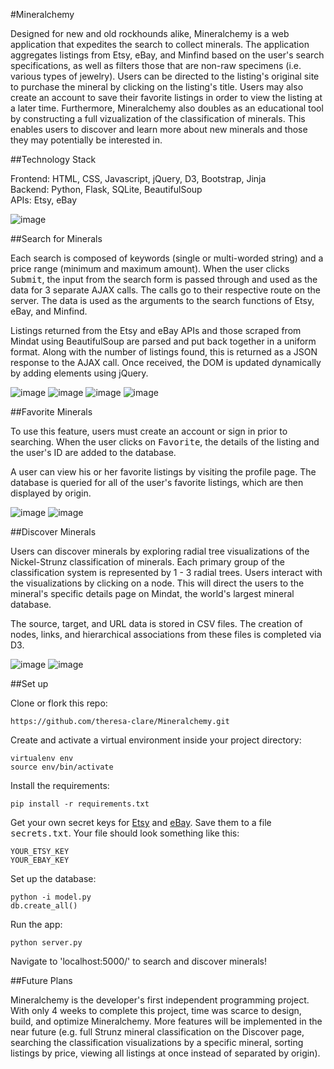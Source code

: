 #Mineralchemy

Designed for new and old rockhounds alike, Mineralchemy is a web application that expedites the search to collect minerals. The application aggregates listings from Etsy, eBay, and Minfind based on the user's search specifications, as well as filters those that are non-raw specimens (i.e. various types of jewelry). Users can be directed to the listing's original site to purchase the mineral by clicking on the listing's title. Users may also create an account to save their favorite listings in order to view the listing at a later time. Furthermore, Mineralchemy also doubles as an educational tool by constructing a full vizualization of the classification of minerals. This enables users to discover and learn more about new minerals and those they may potentially be interested in.

##Technology Stack

Frontend: HTML, CSS, Javascript, jQuery, D3, Bootstrap, Jinja<br/>
Backend: Python, Flask, SQLite, BeautifulSoup<br/>
APIs: Etsy, eBay<br/>

![image](/static/images/homepage.png)

##Search for Minerals

Each search is composed of keywords (single or multi-worded string) and a price range (minimum and maximum amount). When the user clicks <kbd>Submit</kbd>, the input from the search form is passed through and used as the data for 3 separate AJAX calls. The calls go to their respective route on the server. The data is used as the arguments to the search functions of Etsy, eBay, and Minfind. 

Listings returned from the Etsy and eBay APIs and those scraped from Mindat using BeautifulSoup are parsed and put back together in a uniform format. Along with the number of listings found, this is returned as a JSON response to the AJAX call. Once received, the DOM is updated dynamically by adding elements using jQuery.

![image](/static/images/search.png)
![image](/static/images/search_results1.png)
![image](/static/images/search_results2.png)
![image](/static/images/search_results3.png)

##Favorite Minerals

To use this feature, users must create an account or sign in prior to searching. When the user clicks on <kbd>Favorite</kbd>, the details of the listing and the user's ID are added to the database. 

A user can view his or her favorite listings by visiting the profile page. The database is queried for all of the user's favorite listings, which are then displayed by origin.

![image](/static/images/login.png)
![image](/static/images/search_results.png)

##Discover Minerals

Users can discover minerals by exploring radial tree visualizations of the Nickel-Strunz classification of minerals. Each primary group of the classification system is represented by 1 - 3 radial trees. Users interact with the visualizations by clicking on a node. This will direct the users to the mineral's specific details page on Mindat, the world's largest mineral database. 

The source, target, and URL data is stored in CSV files. The creation of nodes, links, and hierarchical associations from these files is completed via D3.

![image](/static/images/discover1.png)
![image](/static/images/discover2.png)

##Set up

Clone or flork this repo:

```
https://github.com/theresa-clare/Mineralchemy.git
```

Create and activate a virtual environment inside your project directory:

```
virtualenv env
source env/bin/activate
```

Install the requirements:

```
pip install -r requirements.txt
```

Get your own secret keys for [Etsy](http://developer.etsy.com) and [eBay](www.ebay.com). Save them to a file <kbd>secrets.txt</kbd>. Your file should look something like this:

```
YOUR_ETSY_KEY
YOUR_EBAY_KEY
```

Set up the database:

```
python -i model.py
db.create_all()
```

Run the app:

```
python server.py
```

Navigate to 'localhost:5000/' to search and discover minerals!

##Future Plans

Mineralchemy is the developer's first independent programming project. With only 4 weeks to complete this project, time was scarce to design, build, and optimize Mineralchemy. More features will be implemented in the near future (e.g. full Strunz mineral classification on the Discover page, searching the classification visualizations by a specific mineral, sorting listings by price, viewing all listings at once instead of separated by origin).